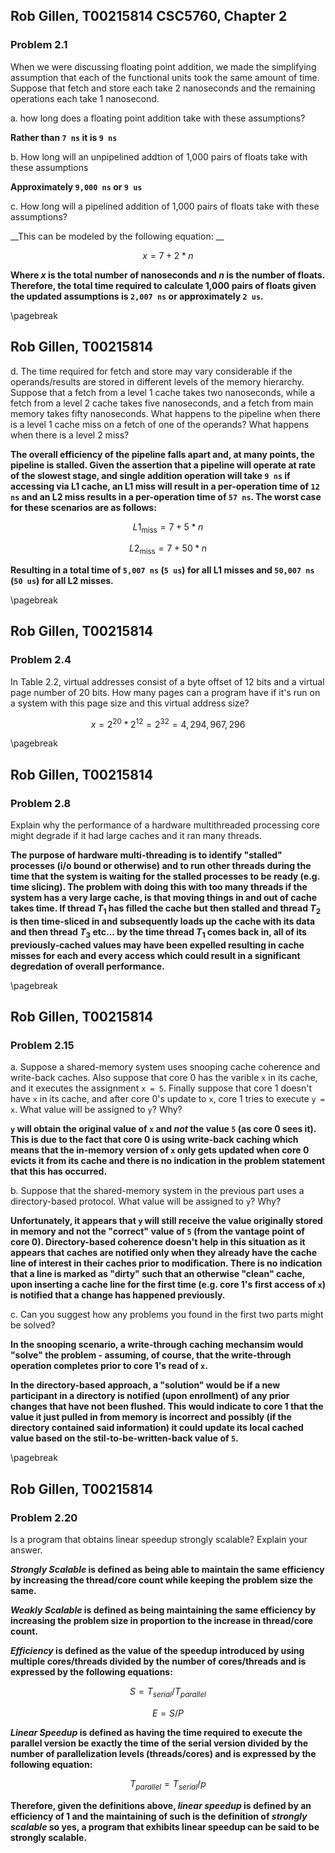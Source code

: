 ## Rob Gillen, T00215814 CSC5760, Chapter 2

### Problem 2.1
When we were discussing floating point addition, we made the simplifying assumption that each of the functional units
took the same amount of time. Suppose that fetch and store each take 2 nanoseconds and the remaining operations each
take 1 nanosecond.

a. how long does a floating point addition take with these assumptions?

__Rather than `7 ns` it is `9 ns`__

b. How long will an unpipelined addtion of 1,000 pairs of floats take with these assumptions

__Approximately `9,000 ns` or `9 us`__

c. How long will a pipelined addition of 1,000 pairs of floats take with these assumptions?

__This can be modeled by the following equation: __

$$x = 7 + 2*n$$

__Where $x$ is the total number of nanoseconds and $n$ is the number of floats. Therefore, the total time required to
calculate 1,000 pairs of floats given the updated assumptions is `2,007 ns` or approximately `2 us`.__

\pagebreak

## Rob Gillen, T00215814


d. The time required for fetch and store may vary considerable if the operands/results are stored in different levels of
the memory hierarchy. Suppose that a fetch from a level 1 cache takes two nanoseconds, while a fetch from a level 2
cache takes five nanoseconds, and a fetch from main memory takes fifty nanoseconds. What happens to the pipeline when
there is a level 1 cache miss on a fetch of one of the operands? What happens when there is a level 2 miss?

__The overall efficiency of the pipeline falls apart and, at many points, the pipeline is stalled. Given the assertion
that a pipeline will operate at rate of the slowest stage, and single addition operation will take `9 ns` if accessing via
L1 cache, an L1 miss will result in a per-operation time of `12 ns` and an L2 miss results in a per-operation time of
`57 ns`. The worst case for these scenarios are as follows:__

$$L1_\textrm{miss} = 7 + 5*n$$

$$L2_\textrm{miss} = 7 + 50*n$$

__Resulting in a total time of `5,007 ns` (`5 us`) for all L1 misses and `50,007 ns` (`50 us`) for all L2 misses.__


\pagebreak

## Rob Gillen, T00215814

### Problem 2.4

In Table 2.2, virtual addresses consist of a byte offset of 12 bits and a virtual page number of 20 bits. How many pages
can a program have if it's run on a system with this page size and this virtual address size?

$$x = 2^{20} * 2^{12} = 2^{32} = 4,294,967,296$$


\pagebreak

## Rob Gillen, T00215814

### Problem 2.8

Explain why the performance of a hardware multithreaded processing core might degrade if it had large caches and it ran
many threads.

__The purpose of hardware multi-threading is to identify "stalled" processes (i/o bound or otherwise) and to run other
threads during the time that the system is waiting for the stalled processes to be ready (e.g. time slicing). The
problem with doing this with too many threads if the system has a very large cache, is that moving things in and out of
cache takes time. If thread $T_1$ has filled the cache but then stalled and thread $T_2$ is then time-sliced in and
subsequently loads up the cache with its data and then thread $T_3$ etc... by the time thread $T_1$ comes back in, all
of its previously-cached values may have been expelled resulting in cache misses for each and every access which could
result in a significant degredation of overall performance.__ 

\pagebreak

## Rob Gillen, T00215814

### Problem 2.15

a. Suppose a shared-memory system uses snooping cache coherence and write-back caches. Also suppose that core 0 has the
varible `x` in its cache, and it executes the assignment `x = 5`. Finally suppose that core 1 doesn't have `x` in its
cache, and after core 0's update to `x`, core 1 tries to execute `y = x`. What value will be assigned to `y`? Why?

__`y` will obtain the original value of `x` and _not_ the value `5` (as core 0 sees it). This is due to the fact that core 0
is using write-back caching which means that the in-memory version of `x` only gets updated when core 0 evicts it from
its cache and there is no indication in the problem statement that this has occurred.__

b. Suppose that the shared-memory system in the previous part uses a directory-based protocol. What value will be
assigned to `y`? Why?

__Unfortunately, it appears that `y` will still receive the value originally stored in memory and not the "correct"
value of `5` (from the vantage point of core 0). Directory-based coherence doesn't help in this situation as it appears
that caches are notified only when they already have the cache line of interest in their caches prior to modification.
There is no indication that a line is marked as "dirty" such that an otherwise "clean" cache, upon inserting a cache
line for the first time (e.g. core 1's first access of `x`) is notified that a change has happened previously.__


c. Can you suggest how any problems you found in the first two parts might be solved?

__In the snooping scenario, a write-through caching mechansim would "solve" the problem - assuming, of course, that the
write-through operation completes prior to core 1's read of `x`.__

__In the directory-based approach, a "solution" would be if a new participant in a directory is notified (upon
enrollment) of any prior changes that have not been flushed. This would indicate to core 1 that the value it just pulled
in from memory is incorrect and possibly (if the directory contained said information) it could update its local cached
value based on the stil-to-be-written-back value of `5`.__

\pagebreak

## Rob Gillen, T00215814

### Problem 2.20

Is a program that obtains linear speedup strongly scalable? Explain your answer.

__*Strongly Scalable* is defined as being able to maintain the same efficiency by increasing the thread/core count while
keeping the problem size the same.__

__*Weakly Scalable* is defined as being maintaining the same efficiency by increasing the problem size in proportion to
the increase in thread/core count.__

__*Efficiency* is defined as the value of the speedup introduced by using multiple cores/threads divided by the number
of cores/threads and is expressed by the following equations:__

$$S = T_{serial}/T_{parallel}$$

$$E = S/P$$ 

__*Linear Speedup* is defined as having the time required to execute the parallel version be exactly the time of the
serial version divided by the number of parallelization levels (threads/cores) and is expressed by the following
equation:__

$$T_{parallel} = T_{serial}/p$$

__Therefore, given the definitions above, *linear speedup* is defined by an efficiency of 1 and the maintaining of such is
the definition of *strongly scalable* so yes, a program that exhibits linear speedup can be said to be strongly
scalable.__ 

